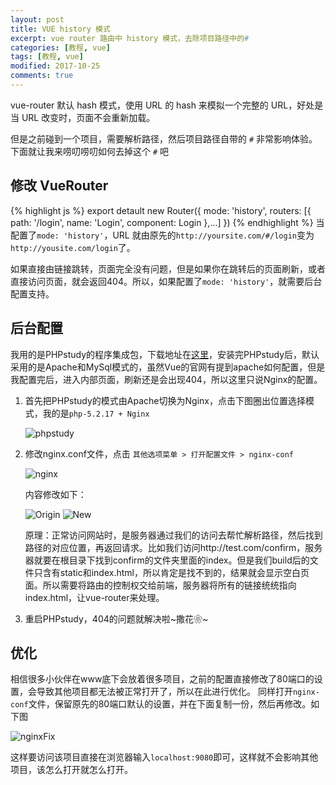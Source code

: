 ```yaml
---
layout: post
title: VUE history 模式
excerpt: vue router 路由中 history 模式，去除项目路径中的#
categories: [教程, vue]
tags: [教程, vue]
modified: 2017-10-25
comments: true
---
```


vue-router 默认 hash 模式，使用 URL 的 hash 来模拟一个完整的 URL，好处是当 URL 改变时，页面不会重新加载。

但是之前碰到一个项目，需要解析路径，然后项目路径自带的 `#` 非常影响体验。下面就让我来唠叨唠叨如何去掉这个 `#` 吧

## 修改 VueRouter 
{% highlight js %}
export detault new Router({
	mode: 'history',
	routers: [{
		path: '/login',
		name: 'Login',
		component: Login
	},...]
})
{% endhighlight %}
当配置了`mode: 'history'`，URL 就由原先的`http://yoursite.com/#/login`变为`http://yousite.com/login`了。

如果直接由链接跳转，页面完全没有问题，但是如果你在跳转后的页面刷新，或者直接访问页面，就会返回404。所以，如果配置了`mode: 'history'`，就需要后台配置支持。

## 后台配置
我用的是PHPstudy的程序集成包，下载地址在[这里](https://www.baidu.com/link?url=yRcr1XyRiVvvVrxIGwUYj2-EAH2Bq0uXQvDpAeJpK8BTMCWyHyIC0pm5gAy6lHOWC4jASLGaOwTtcZa78XITbc9iC4tSLXaJQufyzZ_Bw37&wd=&eqid=beac4e620000592f0000000559edbd24)，安装完PHPstudy后，默认采用的是Apache和MySql模式的，虽然Vue的官网有提到apache如何配置，但是我配置完后，进入内部页面，刷新还是会出现404，所以这里只说Nginx的配置。

1. 首先把PHPstudy的模式由Apache切换为Nginx，点击下图圈出位置选择模式，我的是`php-5.2.17 + Nginx`

    ![phpstudy](http://oy41mkgad.bkt.clouddn.com/phpStudy.png "phpstudy")

2. 修改nginx.conf文件，点击 `其他选项菜单 > 打开配置文件 > nginx-conf`

    ![nginx](http://oy41mkgad.bkt.clouddn.com/nginx.png "nginx")

    内容修改如下：

    ![Origin](http://oy41mkgad.bkt.clouddn.com/origin.png "Origin")
    ![New](http://oy41mkgad.bkt.clouddn.com/new.png "New")

    原理：正常访问网站时，是服务器通过我们的访问去帮忙解析路径，然后找到路径的对应位置，再返回请求。比如我们访问http://test.com/confirm，服务器就要在根目录下找到confirm的文件夹里面的index。但是我们build后的文件只含有static和index.html，所以肯定是找不到的，结果就会显示空白页面。所以需要将路由的控制权交给前端，服务器将所有的链接统统指向index.html，让vue-router来处理。

3. 重启PHPstudy，404的问题就解决啦~撒花❀~

## 优化
相信很多小伙伴在www底下会放着很多项目，之前的配置直接修改了80端口的设置，会导致其他项目都无法被正常打开了，所以在此进行优化。
同样打开`nginx-conf`文件，保留原先的80端口默认的设置，并在下面复制一份，然后再修改。如下图

![nginxFix](http://oy41mkgad.bkt.clouddn.com/nginx_fixed.png "nginxFix")

这样要访问该项目直接在浏览器输入`localhost:9080`即可，这样就不会影响其他项目，该怎么打开就怎么打开。